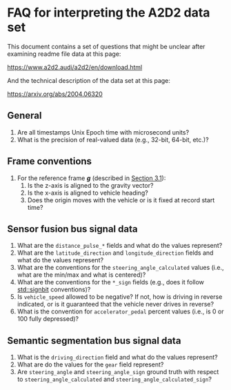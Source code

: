 # FAQ for interpreting the A2D2 data set

This document contains a set of questions that might be unclear after examining readme file data at this page:

https://www.a2d2.audi/a2d2/en/download.html

And the technical description of the data set at this page:

https://arxiv.org/abs/2004.06320

## General

1. Are all timestamps Unix Epoch time with microsecond units?
1. What is the precision of real-valued data (e.g., 32-bit, 64-bit, etc.)?

## Frame conventions

1. For the reference frame ***g*** (described in [Section 3.1](https://arxiv.org/pdf/2004.06320.pdf)):
    1. Is the z-axis is aligned to the gravity vector?
    1. Is the x-axis is aligned to vehicle heading?
    1. Does the origin moves with the vehicle or is it fixed at record start time?

## Sensor fusion bus signal data

1. What are the `distance_pulse_*` fields and what do the values represent?
1. What are the `latitude_direction` and `longitude_direction` fields and what do the values represent?
1. What are the conventions for the `steering_angle_calculated` values (i.e., what are the min/max and what is centered)?
1. What are the conventions for the `*_sign` fields (e.g., does it follow [std::signbit](https://www.cplusplus.com/reference/cmath/signbit/) conventions)?
1. Is `vehicle_speed` allowed to be negative? If not, how is driving in reverse indicated, or is it guaranteed that the vehicle never drives in reverse?
1. What is the convention for `accelerator_pedal` percent values (i.e., is 0 or 100 fully depressed)?

## Semantic segmentation bus signal data

1. What is the `driving_direction` field and what do the values represent?
1. What are do the values for the `gear` field represent?
1. Are `steering_angle` and `steering_angle_sign` ground truth with respect to `steering_angle_calculated` and `steering_angle_calculated_sign`?
